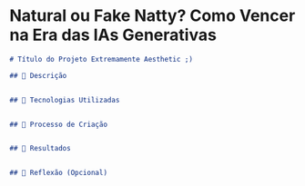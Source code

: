 # Natural ou Fake Natty? Como Vencer na Era das IAs Generativas

```markdown
# Título do Projeto Extremamente Aesthetic ;)

## 📒 Descrição


## 🤖 Tecnologias Utilizadas


## 🧐 Processo de Criação


## 🚀 Resultados


## 💭 Reflexão (Opcional)

```
